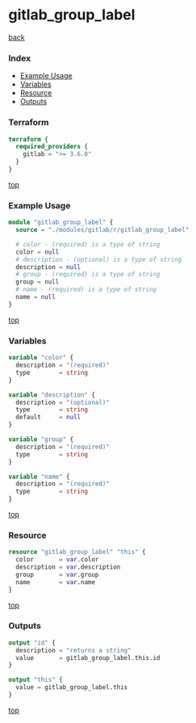 # gitlab_group_label

[back](../gitlab.md)

### Index

- [Example Usage](#example-usage)
- [Variables](#variables)
- [Resource](#resource)
- [Outputs](#outputs)

### Terraform

```terraform
terraform {
  required_providers {
    gitlab = ">= 3.6.0"
  }
}
```

[top](#index)

### Example Usage

```terraform
module "gitlab_group_label" {
  source = "./modules/gitlab/r/gitlab_group_label"

  # color - (required) is a type of string
  color = null
  # description - (optional) is a type of string
  description = null
  # group - (required) is a type of string
  group = null
  # name - (required) is a type of string
  name = null
}
```

[top](#index)

### Variables

```terraform
variable "color" {
  description = "(required)"
  type        = string
}

variable "description" {
  description = "(optional)"
  type        = string
  default     = null
}

variable "group" {
  description = "(required)"
  type        = string
}

variable "name" {
  description = "(required)"
  type        = string
}
```

[top](#index)

### Resource

```terraform
resource "gitlab_group_label" "this" {
  color       = var.color
  description = var.description
  group       = var.group
  name        = var.name
}
```

[top](#index)

### Outputs

```terraform
output "id" {
  description = "returns a string"
  value       = gitlab_group_label.this.id
}

output "this" {
  value = gitlab_group_label.this
}
```

[top](#index)